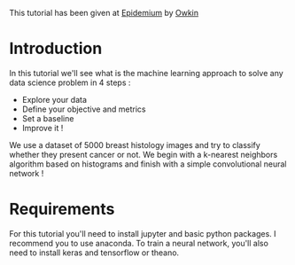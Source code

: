 This tutorial has been given at [Epidemium](http://www.epidemium.cc/) by [Owkin](http://owkin.com/)

# Introduction

In this tutorial we'll see what is the machine learning approach to solve any data science problem in 4 steps : 
- Explore your data
- Define your objective and metrics
- Set a baseline
- Improve it ! 

We use a dataset of 5000 breast histology images and try to classify whether they present cancer or not. We begin with a k-nearest neighbors algorithm based on histograms and finish with a simple convolutional neural network !

# Requirements

For this tutorial you'll need to install jupyter and basic python packages. I recommend you to use anaconda. To train a neural network, you'll also need to install keras and tensorflow or theano.
